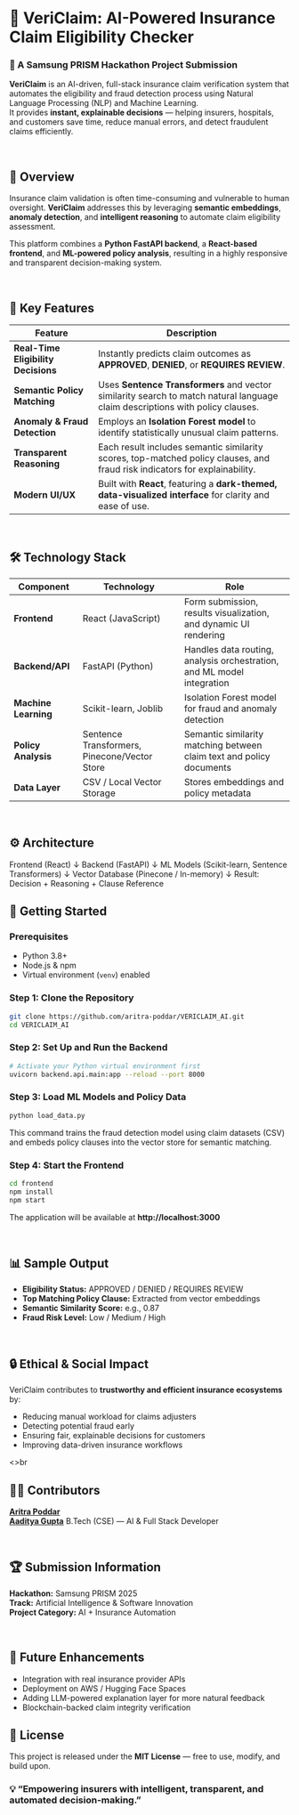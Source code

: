 # 🚀 VeriClaim: AI-Powered Insurance Claim Eligibility Checker

### 🧠 A Samsung PRISM Hackathon Project Submission

**VeriClaim** is an AI-driven, full-stack insurance claim verification system that automates the eligibility and fraud detection process using Natural Language Processing (NLP) and Machine Learning.  
It provides **instant, explainable decisions** — helping insurers, hospitals, and customers save time, reduce manual errors, and detect fraudulent claims efficiently.

<br>

## 🌟 Overview

Insurance claim validation is often time-consuming and vulnerable to human oversight. **VeriClaim** addresses this by leveraging **semantic embeddings**, **anomaly detection**, and **intelligent reasoning** to automate claim eligibility assessment.

This platform combines a **Python FastAPI backend**, a **React-based frontend**, and **ML-powered policy analysis**, resulting in a highly responsive and transparent decision-making system.

<br>

## 🧩 Key Features

| Feature | Description |
|----------|-------------|
| **Real-Time Eligibility Decisions** | Instantly predicts claim outcomes as **APPROVED**, **DENIED**, or **REQUIRES REVIEW**. |
| **Semantic Policy Matching** | Uses **Sentence Transformers** and vector similarity search to match natural language claim descriptions with policy clauses. |
| **Anomaly & Fraud Detection** | Employs an **Isolation Forest model** to identify statistically unusual claim patterns. |
| **Transparent Reasoning** | Each result includes semantic similarity scores, top-matched policy clauses, and fraud risk indicators for explainability. |
| **Modern UI/UX** | Built with **React**, featuring a **dark-themed, data-visualized interface** for clarity and ease of use. |

<br>

## 🛠️ Technology Stack

| Component | Technology | Role |
|------------|-------------|------|
| **Frontend** | React (JavaScript) | Form submission, results visualization, and dynamic UI rendering |
| **Backend/API** | FastAPI (Python) | Handles data routing, analysis orchestration, and ML model integration |
| **Machine Learning** | Scikit-learn, Joblib | Isolation Forest model for fraud and anomaly detection |
| **Policy Analysis** | Sentence Transformers, Pinecone/Vector Store | Semantic similarity matching between claim text and policy documents |
| **Data Layer** | CSV / Local Vector Storage | Stores embeddings and policy metadata |

<br>

## ⚙️ Architecture

Frontend (React)
      ↓
Backend (FastAPI)
      ↓
ML Models (Scikit-learn, Sentence Transformers)
      ↓
Vector Database (Pinecone / In-memory)
      ↓
Result: Decision + Reasoning + Clause Reference



## 🚀 Getting Started

### Prerequisites
- Python 3.8+  
- Node.js & npm  
- Virtual environment (`venv`) enabled  



### Step 1: Clone the Repository
```bash
git clone https://github.com/aritra-poddar/VERICLAIM_AI.git
cd VERICLAIM_AI
```



### Step 2: Set Up and Run the Backend
```bash
# Activate your Python virtual environment first
uvicorn backend.api.main:app --reload --port 8000
```



### Step 3: Load ML Models and Policy Data
```bash
python load_data.py
```
This command trains the fraud detection model using claim datasets (CSV) and embeds policy clauses into the vector store for semantic matching.



### Step 4: Start the Frontend
```bash
cd frontend
npm install
npm start
```

The application will be available at **http://localhost:3000**

<br>

## 📊 Sample Output
- **Eligibility Status:** APPROVED / DENIED / REQUIRES REVIEW  
- **Top Matching Policy Clause:** Extracted from vector embeddings  
- **Semantic Similarity Score:** e.g., 0.87  
- **Fraud Risk Level:** Low / Medium / High  

<br>

## 🔒 Ethical & Social Impact

VeriClaim contributes to **trustworthy and efficient insurance ecosystems** by:
- Reducing manual workload for claims adjusters  
- Detecting potential fraud early  
- Ensuring fair, explainable decisions for customers  
- Improving data-driven insurance workflows  

<>br

## 🧑‍💻 Contributors
[**Aritra Poddar**](https://github.com/aritra-poddar) <br>
[**Aaditya Gupta**](https://github.com/aadityaguptaaa) 
B.Tech (CSE) — AI & Full Stack Developer  


<br>

## 🏆 Submission Information
**Hackathon:** Samsung PRISM 2025  
**Track:** Artificial Intelligence & Software Innovation  
**Project Category:** AI + Insurance Automation  

<br>

## 🧭 Future Enhancements
- Integration with real insurance provider APIs  
- Deployment on AWS / Hugging Face Spaces  
- Adding LLM-powered explanation layer for more natural feedback  
- Blockchain-backed claim integrity verification  



## 📜 License
This project is released under the **MIT License** — free to use, modify, and build upon.



### 💡 “Empowering insurers with intelligent, transparent, and automated decision-making.”
